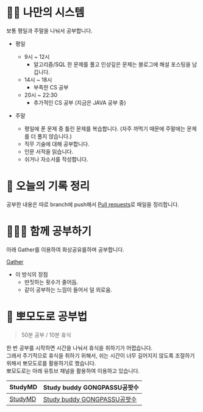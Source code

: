 # 🏋️‍♀️ 나만의 시스템

보통 평일과 주말을 나눠서 공부합니다.

- 평일
  - 9시 ~ 12시
    - 알고리즘/SQL 한 문제를 풀고 인상깊은 문제는 블로그에 해설 포스팅을 남깁니다.
  - 14시 ~ 18시
    - 부족한 CS 공부
  - 20시 ~ 22:30
    - 추가적인 CS 공부 (지금은 JAVA 공부 중)

- 주말
  - 평일에 푼 문제 중 틀린 문제를 복습합니다. (자주 까먹기 때문에 주말에는 문제를 더 풀지 않습니다.)
  - 직무 기술에 대해 공부합니다.
  - 인문 서적을 읽습니다.
  - 쉬거나 자소서를 작성합니다.

# 📃 오늘의 기록 정리

공부한 내용은 따로 branch에 push해서 [Pull requests](https://github.com/mildsalmon/Study/pulls?q=is%3Apr+is%3Aclosed)로 매일을 정리합니다.

# 👨‍👦‍👦 함께 공부하기

아래 Gather를 이용하여 화상공유를하며 공부합니다.

[Gather](https://gather.town/invite?token=pRWXuGxfanYbJLhoMCx7sKz0HJuCFT6G)

- 이 방식의 장점
  - 딴짓하는 횟수가 줄어듬.
  - 같이 공부하는 느낌이 들어서 덜 외로움.

# 🍅 뽀모도로 공부법

> 50분 공부 / 10분 휴식

한 번 공부를 시작하면 시간을 나눠서 휴식을 취하기가 어렵습니다.  
그래서 주기적으로 휴식을 취하기 위해서, 쉬는 시간이 너무 길어지지 않도록 조절하기 위해서 뽀모도로를 활용하기로 했습니다.  
뽀모도로는 아래 유튜브 채널을 활용하여 이용하고 있습니다.  

| StudyMD | Study buddy GONGPASSU공팟수 |
| ---| ---|
|[StudyMD](https://www.youtube.com/channel/UC5CRP-6oxYenIgBj17CkBZg) | [Study buddy GONGPASSU공팟수](https://www.youtube.com/channel/UCZCGra_Jm5vxHFGEnp2FZkA/videos) |

